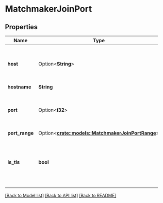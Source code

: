 # MatchmakerJoinPort

## Properties

Name | Type | Description | Notes
------------ | ------------- | ------------- | -------------
**host** | Option<**String**> | The host for the given port. Will be null if using a port range. | [optional]
**hostname** | **String** |  | 
**port** | Option<**i32**> | The port number for this lobby. Will be null if using a port range. | [optional]
**port_range** | Option<[**crate::models::MatchmakerJoinPortRange**](MatchmakerJoinPortRange.md)> |  | [optional]
**is_tls** | **bool** | Whether or not this lobby port uses TLS. You cannot mix a non-TLS and TLS ports. | 

[[Back to Model list]](../README.md#documentation-for-models) [[Back to API list]](../README.md#documentation-for-api-endpoints) [[Back to README]](../README.md)


